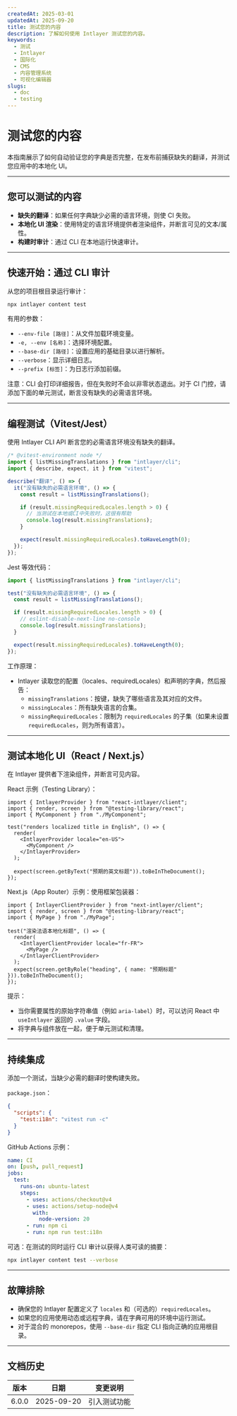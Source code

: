 ```yaml
---
createdAt: 2025-03-01
updatedAt: 2025-09-20
title: 测试您的内容
description: 了解如何使用 Intlayer 测试您的内容。
keywords:
  - 测试
  - Intlayer
  - 国际化
  - CMS
  - 内容管理系统
  - 可视化编辑器
slugs:
  - doc
  - testing
---
```


# 测试您的内容

本指南展示了如何自动验证您的字典是否完整，在发布前捕获缺失的翻译，并测试您应用中的本地化 UI。

---

## 您可以测试的内容

- **缺失的翻译**：如果任何字典缺少必需的语言环境，则使 CI 失败。
- **本地化 UI 渲染**：使用特定的语言环境提供者渲染组件，并断言可见的文本/属性。
- **构建时审计**：通过 CLI 在本地运行快速审计。

---

## 快速开始：通过 CLI 审计

从您的项目根目录运行审计：

```bash
npx intlayer content test
```

有用的参数：

- `--env-file [路径]`：从文件加载环境变量。
- `-e, --env [名称]`：选择环境配置。
- `--base-dir [路径]`：设置应用的基础目录以进行解析。
- `--verbose`：显示详细日志。
- `--prefix [标签]`：为日志行添加前缀。

注意：CLI 会打印详细报告，但在失败时不会以非零状态退出。对于 CI 门控，请添加下面的单元测试，断言没有缺失的必需语言环境。

---

## 编程测试（Vitest/Jest）

使用 Intlayer CLI API 断言您的必需语言环境没有缺失的翻译。

```ts fileName=i18n.test.ts
/* @vitest-environment node */
import { listMissingTranslations } from "intlayer/cli";
import { describe, expect, it } from "vitest";

describe("翻译", () => {
  it("没有缺失的必需语言环境", () => {
    const result = listMissingTranslations();

    if (result.missingRequiredLocales.length > 0) {
      // 当测试在本地或CI中失败时，这很有帮助
      console.log(result.missingTranslations);
    }

    expect(result.missingRequiredLocales).toHaveLength(0);
  });
});
```

Jest 等效代码：

```ts fileName=i18n.test.ts
import { listMissingTranslations } from "intlayer/cli";

test("没有缺失的必需语言环境", () => {
  const result = listMissingTranslations();

  if (result.missingRequiredLocales.length > 0) {
    // eslint-disable-next-line no-console
    console.log(result.missingTranslations);
  }

  expect(result.missingRequiredLocales).toHaveLength(0);
});
```

工作原理：

- Intlayer 读取您的配置（locales、requiredLocales）和声明的字典，然后报告：
  - `missingTranslations`：按键，缺失了哪些语言及其对应的文件。
  - `missingLocales`：所有缺失语言的合集。
  - `missingRequiredLocales`：限制为 `requiredLocales` 的子集（如果未设置 `requiredLocales`，则为所有语言）。

---

## 测试本地化 UI（React / Next.js）

在 Intlayer 提供者下渲染组件，并断言可见内容。

React 示例（Testing Library）：

```tsx
import { IntlayerProvider } from "react-intlayer/client";
import { render, screen } from "@testing-library/react";
import { MyComponent } from "./MyComponent";

test("renders localized title in English", () => {
  render(
    <IntlayerProvider locale="en-US">
      <MyComponent />
    </IntlayerProvider>
  );

  expect(screen.getByText("预期的英文标题")).toBeInTheDocument();
});
```

Next.js（App Router）示例：使用框架包装器：

```tsx
import { IntlayerClientProvider } from "next-intlayer/client";
import { render, screen } from "@testing-library/react";
import { MyPage } from "./MyPage";

test("渲染法语本地化标题", () => {
  render(
    <IntlayerClientProvider locale="fr-FR">
      <MyPage />
    </IntlayerClientProvider>
  );
  expect(screen.getByRole("heading", { name: "预期标题" })).toBeInTheDocument();
});
```

提示：

- 当你需要属性的原始字符串值（例如 `aria-label`）时，可以访问 React 中 `useIntlayer` 返回的 `.value` 字段。
- 将字典与组件放在一起，便于单元测试和清理。

---

## 持续集成

添加一个测试，当缺少必需的翻译时使构建失败。

`package.json`：

```json
{
  "scripts": {
    "test:i18n": "vitest run -c"
  }
}
```

GitHub Actions 示例：

```yaml
name: CI
on: [push, pull_request]
jobs:
  test:
    runs-on: ubuntu-latest
    steps:
      - uses: actions/checkout@v4
      - uses: actions/setup-node@v4
        with:
          node-version: 20
      - run: npm ci
      - run: npm run test:i18n
```

可选：在测试的同时运行 CLI 审计以获得人类可读的摘要：

```bash
npx intlayer content test --verbose
```

---

## 故障排除

- 确保您的 Intlayer 配置定义了 `locales` 和（可选的）`requiredLocales`。
- 如果您的应用使用动态或远程字典，请在字典可用的环境中运行测试。
- 对于混合的 monorepos，使用 `--base-dir` 指定 CLI 指向正确的应用根目录。

---

## 文档历史

| 版本  | 日期       | 变更说明     |
| ----- | ---------- | ------------ |
| 6.0.0 | 2025-09-20 | 引入测试功能 |
